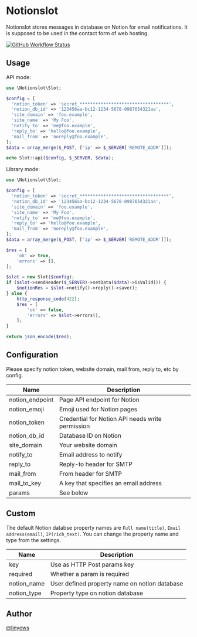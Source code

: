 Notionslot
==

Notionslot stores messages in database on Notion for email notifications.
It is supposed to be used in the contact form of web hosting.

<a href="https://github.com/linyows/mailslot/actions/workflows/build.yml"><img alt="GitHub Workflow Status" src="https://img.shields.io/github/workflow/status/linyows/mailslot/Build?style=for-the-badge"></a>

Usage
--

API mode:

```php
use \Notionslot\Slot;

$config = [
  'notion_token' => 'secret_**********************************',
  'notion_db_id' => '123456aa-bc12-1234-5678-0987654321aa',
  'site_domain' => 'foo.example',
  'site_name' => 'My Foo',
  'notify_to' => 'me@foo.example',
  'reply_to' => 'hello@foo.example',
  'mail_from' => 'noreply@foo.example',
];
$data = array_merge($_POST, ['ip' => $_SERVER['REMOTE_ADDR']]);

echo Slot::api($config, $_SERVER, $data);
```

Library mode:

```php
use \Notionslot\Slot;

$config = [
  'notion_token' => 'secret_**********************************',
  'notion_db_id' => '123456aa-bc12-1234-5678-0987654321aa',
  'site_domain' => 'foo.example',
  'site_name' => 'My Foo',
  'notify_to' => 'me@foo.example',
  'reply_to' => 'hello@foo.example',
  'mail_from' => 'noreply@foo.example',
];
$data = array_merge($_POST, ['ip' => $_SERVER['REMOTE_ADDR']]);

$res = [
    'ok' => true,
    'errors' => [],
];

$slot = new Slot($config);
if ($slot->sendHeader($_SERVER)->setData($data)->isValid()) {
    $notionRes = $slot->notify()->reply()->save();
} else {
    http_response_code(422);
    $res = [
        'ok' => false,
        'errors' => $slot->errors(),
    ];
}

return json_encode($res);
```

Configuration
--

Please specify notion token, website domain, mail from, reply to, etc by config.

Name            | Description
--              | --
notion_endpoint | Page API endpoint for Notion
notion_emoji    | Emoji used for Notion pages
notion_token    | Credential for Notion API needs write permission
notion_db_id    | Database ID on Notion
site_domain     | Your website domain
notify_to       | Email address to notify
reply_to        | Reply-to header for SMTP
mail_from       | From header for SMTP
mail_to_key     | A key that specifies an email address
params          | See below

Custom
--

The default Notion databse property names are `Full name(title)`, `Email address(email)`, `IP(rich_text)`.
You can change the property name and type from the settings.

Name        | Description
--          | --
key         | Use as HTTP Post params key
required    | Whether a param is required
notion_name | User defined property name on notion database
notion_type | Property type on notion database

Author
--

[@linyows](https://github.com/linyows)
